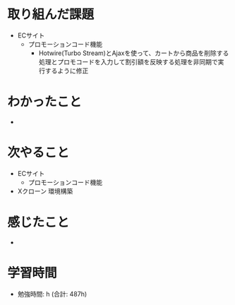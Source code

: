 # 取り組んだ課題 
+ ECサイト
  + プロモーションコード機能
    + Hotwire(Turbo Stream)とAjaxを使って、カートから商品を削除する処理とプロモコードを入力して割引額を反映する処理を非同期で実行するように修正
# わかったこと 
+ 
# 次やること
+ ECサイト
  + プロモーションコード機能 
+ Xクローン 環境構築
# 感じたこと
+ 
# 学習時間  
+ 勉強時間: h (合計: 487h)


